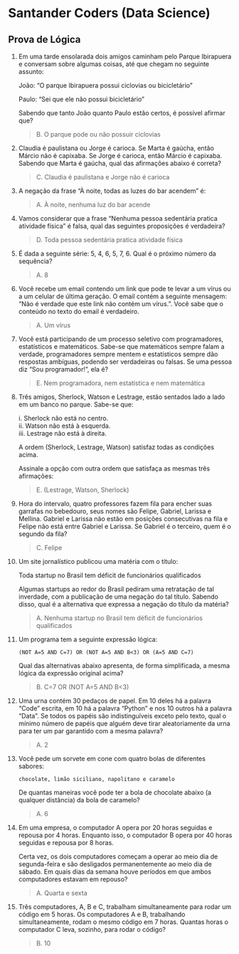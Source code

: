# Santander Coders (Data Science)

## Prova de Lógica

01. Em uma tarde ensolarada dois amigos caminham pelo Parque Ibirapuera e conversam sobre algumas coisas, até que chegam no seguinte assunto:

    João: “O parque Ibirapuera possui ciclovias ou bicicletário”

    Paulo: “Sei que ele não possui bicicletário”

    Sabendo que tanto João quanto Paulo estão certos, é possível afirmar que?

    >B. O parque pode ou não possuir ciclovias

02. Claudia é paulistana ou Jorge é carioca. Se Marta é gaúcha, então Márcio não é capixaba. Se Jorge é carioca, então Márcio é capixaba. Sabendo que Marta é gaúcha, qual das afirmações abaixo é correta?

    >C. Claudia é paulistana e Jorge não é carioca

03. A negação da frase “À noite, todas as luzes do bar acendem” é:

    >A. À noite, nenhuma luz do bar acende

04. Vamos considerar que a frase “Nenhuma pessoa sedentária pratica atividade física” é falsa, qual das seguintes proposições é verdadeira?

    >D. Toda pessoa sedentária pratica atividade física

05. É dada a seguinte série: 5, 4, 6, 5, 7, 6. Qual é o próximo número da sequência?

    >A. 8

06. Você recebe um email contendo um link que pode te levar a um vírus ou a um celular de última geração. O email contém a seguinte mensagem: “Não é verdade que este link não contém um vírus.”. Você sabe que o conteúdo no texto do email é verdadeiro.

    >A. Um vírus

07. Você está participando de um processo seletivo com programadores, estatísticos e matemáticos. Sabe-se que matemáticos sempre falam a verdade, programadores sempre mentem e estatísticos sempre dão respostas ambíguas, podendo ser verdadeiras ou falsas. Se uma pessoa diz “Sou programador!”, ela é?

    >E. Nem programadora, nem estatística e nem matemática

08. Três amigos, Sherlock, Watson e Lestrage, estão sentados lado a lado em um banco no parque. Sabe-se que:

    i. Sherlock não está no centro.  
    ii. Watson não está à esquerda.  
    iii. Lestrage não está à direita.  

    A ordem (Sherlock, Lestrage, Watson) satisfaz todas as condições acima.

    Assinale a opção com outra ordem que satisfaça as mesmas três afirmações:

    >E. (Lestrage, Watson, Sherlock)

09. Hora do intervalo, quatro professores fazem fila para encher suas garrafas no bebedouro, seus nomes são Felipe, Gabriel, Larissa e Mellina. Gabriel e Larissa não estão em posições consecutivas na fila e Felipe não está entre Gabriel e Larissa. Se Gabriel é o terceiro, quem é o segundo da fila?

    >C. Felipe

10. Um site jornalístico publicou uma matéria com o título:

    Toda startup no Brasil tem déficit de funcionários qualificados

    Algumas startups ao redor do Brasil pediram uma retratação de tal inverdade, com a publicação de uma negação do tal título. Sabendo disso, qual é a alternativa que expressa a negação do título da matéria?

    >A. Nenhuma startup no Brasil tem déficit de funcionários qualificados  

11. Um programa tem a seguinte expressão lógica:

    ```"
    (NOT A=5 AND C=7) OR (NOT A=5 AND B<3) OR (A=5 AND C=7)
    ```

    Qual das alternativas abaixo apresenta, de forma simplificada, a mesma lógica da expressão original acima?

    >B. C=7 OR (NOT A=5 AND B<3)

12. Uma urna contém 30 pedaços de papel. Em 10 deles há a palavra “Code” escrita, em 10 há a palavra “Python” e nos 10 outros há a palavra “Data”. Se todos os papéis são indistinguíveis exceto pelo texto, qual o mínimo número de papéis que alguém deve tirar aleatoriamente da urna para ter um par garantido com a mesma palavra?

    >A. 2

13. Você pede um sorvete em cone com quatro bolas de diferentes sabores:  

    ```"
    chocolate, limão siciliano, napolitano e caramelo
    ```

    De quantas maneiras você pode ter a bola de chocolate abaixo (a qualquer distância) da bola de caramelo?

    >A. 6

14. Em uma empresa, o computador A opera por 20 horas seguidas e repousa por 4 horas. Enquanto isso, o computador B opera por 40 horas seguidas e repousa por 8 horas.

    Certa vez, os dois computadores começam a operar ao meio dia de segunda-feira e são desligados permanentemente ao meio dia de sábado. Em quais dias da semana houve períodos em que ambos computadores estavam em repouso?

    >A. Quarta e sexta

15. Três computadores, A, B e C, trabalham simultaneamente para rodar um código em 5 horas. Os computadores A e B, trabalhando simultaneamente, rodam o mesmo código em 7 horas. Quantas horas o computador C leva, sozinho, para rodar o código?

    >B. 10
